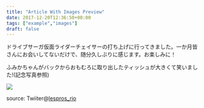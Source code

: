 ```yaml
---
title: "Article With Images Preview"
date: 2017-12-20T12:36:50+08:00
tags: ["example","images"]
draft: false
---
```


ドライブサーガ仮面ライダーチェイサーの打ち上げに行ってきました。一か月皆さんにお会いしてないだけで、随分久しぶりに感じます。お楽しみに！

ふみかちゃんがバックからおもむろに取り出したティッシュが大きくて笑いました!(記念写真参照)

![](https://wx1.sinaimg.cn/large/b28d52d0gy1fmocc5eiekj20lc0sgwhz.jpg)

source: Twiiter@[lespros_rio](https://twitter.com/lespros_rio/status/672026262374756352)

